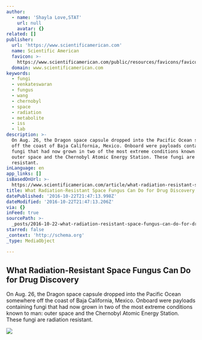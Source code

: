 ```yaml
---
author:
  - name: 'Shayla Love,STAT'
    url: null
    avatar: {}
related: []
publisher:
  url: 'https://www.scientificamerican.com'
  name: Scientific American
  favicon: >-
    https://www.scientificamerican.com/public/resources/favicons/favicon-2bdc20b6b8b461ae319099c48d4f62d0.ico
  domain: www.scientificamerican.com
keywords:
  - fungi
  - venkateswaran
  - fungus
  - wang
  - chernobyl
  - space
  - radiation
  - metabolite
  - iss
  - lab
description: >-
  On Aug. 26, the Dragon space capsule dropped into the Pacific Ocean somewhere
  off the coast of Baja California, Mexico. Onboard were payloads containing
  fungi that had now grown in two of the most extreme conditions known to man:
  outer space and the Chernobyl Atomic Energy Station. These fungi are radiation
  resistant.
inLanguage: en
app_links: []
isBasedOnUrl: >-
  https://www.scientificamerican.com/article/what-radiation-resistant-space-fungus-can-do-for-drug-discovery/
title: What Radiation-Resistant Space Fungus Can Do for Drug Discovery
datePublished: '2016-10-22T21:47:13.998Z'
dateModified: '2016-10-22T21:47:13.206Z'
via: {}
inFeed: true
sourcePath: >-
  _posts/2016-10-22-what-radiation-resistant-space-fungus-can-do-for-drug-discov.md
starred: false
_context: 'http://schema.org'
_type: MediaObject

---
```

<article style=""><h1>What Radiation-Resistant Space Fungus Can Do for Drug Discovery</h1><p>On Aug. 26, the Dragon space capsule dropped into the Pacific Ocean somewhere off the coast of Baja California, Mexico. Onboard were payloads containing fungi that had now grown in two of the most extreme conditions known to man: outer space and the Chernobyl Atomic Energy Station. These fungi are radiation resistant.</p><img src="https://www.scientificamerican.com/sciam/cache/file/5C18CB20-55B2-4FBF-9BE71FFF7065F527_agenda.jpg?w=600&amp;h=335" /></article>